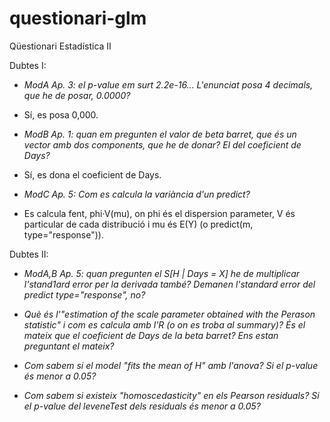 # questionari-glm
Qüestionari Estadística II

Dubtes I:
- *ModA Ap. 3: el p-value em surt 2.2e-16... L'enunciat posa 4 decimals, que he de posar, 0.0000?*
+ Sí, es posa 0,000.

- *ModB Ap. 1: quan em pregunten el valor de beta barret, que és un vector amb dos components, que he de donar? El del coeficient de Days?*
+ Sí, es dona el coeficient de Days.

- *ModC Ap. 5: Com es calcula la variància d'un predict?*
+ Es calcula fent, phi·V(mu), on phi és el dispersion parameter, V és particular de cada distribució i mu és E(Y) (o predict(m, type="response")).

Dubtes II:
- *ModA,B Ap. 5: quan pregunten el S[H | Days = X] he de multiplicar l'stand1ard error per la derivada també? Demanen l'standard error del predict type="response", no?*

- *Què és l'"estimation of the scale parameter obtained with the Perason statistic" i com es calcula amb l'R (o on es troba al summary)? És el mateix que el coeficient de Days de la beta barret? Ens estan preguntant el mateix?*

- *Com sabem si el model "fits the mean of H" amb l'anova? Si el p-value és menor a 0.05?*

- *Com sabem si existeix "homoscedasticity" en els Pearson residuals? Si el p-value del leveneTest dels residuals és menor a 0.05?*
